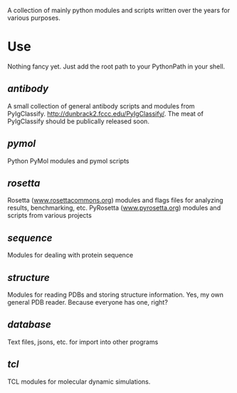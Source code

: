 
A collection of mainly python modules and scripts written over the years for various purposes.

# Use

Nothing fancy yet.  Just add the root path to your PythonPath in your shell. 


## _antibody_

A small collection of general antibody scripts and modules from PyIgClassify.  http://dunbrack2.fccc.edu/PyIgClassify/.  The meat of PyIgClassify should be publically released soon.


## _pymol_

Python PyMol modules and pymol scripts


## _rosetta_

Rosetta (www.rosettacommons.org) modules and flags files for analyzing results, benchmarking, etc.  PyRosetta (www.pyrosetta.org) modules and scripts from various projects


## _sequence_

Modules for dealing with protein sequence


## _structure_

Modules for reading PDBs and storing structure information.  Yes, my own general PDB reader.  Because everyone has one, right?


## _database_

Text files, jsons, etc. for import into other programs


## _tcl_

TCL modules for molecular dynamic simulations.


